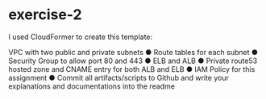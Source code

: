 # exercise-2
I used CloudFormer to create this template:

VPC with two public and private subnets
● Route tables for each subnet
● Security Group to allow port 80 and 443
● ELB and ALB
● Private route53 hosted zone and CNAME entry for both ALB and ELB
● IAM Policy for this assignment
● Commit all artifacts/scripts to Github and write your explanations and
documentations into the readme


